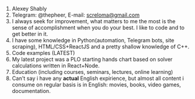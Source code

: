 1.  Alexey Shably
2.  Telegram: @thepheer, E-mail: screloma@gmail.com
3.  I always seek for improvement, what matters to me the most is the sense of accomplishment when you do your best. I like to code and to get better in it.
4.  I have some knowledge in Python(automation, Telegram bots, site scraping), HTML/CSS+ReactJS and a pretty shallow knowledge of C++.
5.  Code examples (LATEST)
6.  My latest project was a PLO starting hands chart based on solver calculations written in React+Node.
7.  Education (including courses, seminars, lectures, online learning)
8.  Can't say i have any **actual** English expirience, but almost all content i consume on regular basis is in English: movies, books, video games, documentation.
